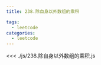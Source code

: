 ```yaml
---
title: 238.除自身以外数组的乘积

tags:
  - leetcode
categories:
  - leetcode
---
```


<<< ./js/238.除自身以外数组的乘积.js
